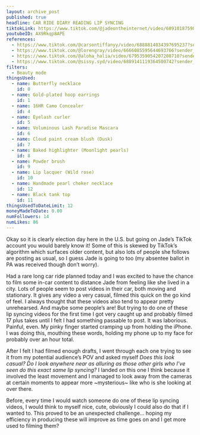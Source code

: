 ```yaml
---
layout: archive_post
published: true
headline: CAR RIDE DIARY READING LIP SYNCING
tiktokLink: https://www.tiktok.com/@jadeontheinternet/video/6891018759864061190?sender_device=pc&sender_web_id=6891999718790268421&is_from_webapp=1
youtubeID: AX9Rkqp8APE
references:
  - https://www.tiktok.com/@carsontiffanyy/video/6888814034397695237?sender_device=pc&sender_web_id=6891999718790268421&is_from_webapp=1
  - https://www.tiktok.com/@lorengray/video/6666085595644693766?sender_device=pc&sender_web_id=6891999718790268421&is_from_webapp=1
  - https://www.tiktok.com/@aloha_halia/video/6795359054207208710?sender_device=pc&sender_web_id=6891999718790268421&is_from_webapp=1
  - https://www.tiktok.com/@sissy.syd/video/6889141119364500742?sender_device=pc&sender_web_id=6891999718790268421&is_from_webapp=1
filters:
  - Beauty mode
thingsUsed:
  - name: Butterfly necklace
    id: 0
  - name: Gold-plated hoop earrings
    id: 1
  - name: 16HR Camo Concealer
    id: 4
  - name: Eyelash curler
    id: 5
  - name: Voluminous Lash Paradise Mascara
    id: 6
  - name: Cloud paint cream blush (Dusk)
    id: 7
  - name: Baked highlighter (Moonlight pearls)
    id: 8
  - name: Powder brush
    id: 9
  - name: Lip lacquer (Wild rose)
    id: 10
  - name: Handmade pearl choker necklace
    id: 12
  - name: Black tank top
    id: 11
thingsUsedToDateLimit: 12
moneyMadeToDate: 0.00
numFollowers: 14
numLikes: 86
---
```


Okay so it is clearly election day here in the U.S. but going on Jade’s TikTok account you would barely know it! Some of this is skewed by TikTok’s algorithm which surfaces older content, but also lots of people she follows are posting as usual, so I guess Jade is going to too (my absentee ballot in PA was received though don’t worry).

Had a rare long car ride planned today and I was excited to have the chance to film some in-car content to distance Jade from feeling like she lived in a city. Lots of people seem to post videos in their car, both moving and stationary. It gives any video a very casual, filmed this quick on the go kind of feel. I always thought that these videos also tend to appear pretty unrehearsed. And maybe some people’s are! But trying to do one of these lip syncing videos for the first time I got very caught up and probably filmed 17 plus takes until I felt I had something passable to post. It was laborious. Painful, even. My pinky finger started cramping up from holding the iPhone. I was doing this, mouthing these words, holding my phone up to my face for probably over an hour total.

After I felt I had filmed enough drafts, I went through each one trying to see it from my potential audience’s POV and asked myself _Does this look casual? Do I look anywhere near as alluring as those other girls who I’ve seen do this exact same lip syncing?_ I landed on this one I think because it involved the least movement and I managed to look away from the cameras at certain moments to appear more ~mysterious~ like who is she looking at over there.

Before, every time I would watch someone do one of these lip syncing videos, I would think to myself nice, cute, obviously I could also do that if I wanted to. This proved to be an unexpected challenge… hoping my efficiency in producing these will improve as time goes on and I get more used to filming them?
